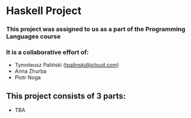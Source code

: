 # Haskell Project

### This project was assigned to us as a part of the Programming Languages course
### It is a collaborative effort of:
* Tymoteusz Paliński (tpalinski@icloud.com)
* Anna Zhurba
* Piotr Noga

## This project consists of 3 parts:
* TBA